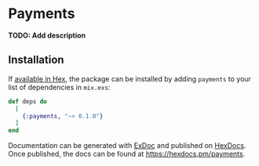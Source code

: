 # Payments

**TODO: Add description**

## Installation

If [available in Hex](https://hex.pm/docs/publish), the package can be installed
by adding `payments` to your list of dependencies in `mix.exs`:

```elixir
def deps do
  [
    {:payments, "~> 0.1.0"}
  ]
end
```

Documentation can be generated with [ExDoc](https://github.com/elixir-lang/ex_doc)
and published on [HexDocs](https://hexdocs.pm). Once published, the docs can
be found at <https://hexdocs.pm/payments>.

